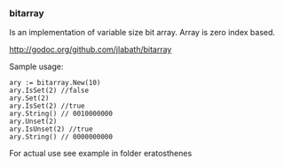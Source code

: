 ### bitarray

Is an implementation of variable size bit array. Array is zero index based.

http://godoc.org/github.com/jlabath/bitarray

Sample usage:

```
ary := bitarray.New(10)
ary.IsSet(2) //false
ary.Set(2)
ary.IsSet(2) //true
ary.String() // 0010000000
ary.Unset(2)
ary.IsUnset(2) //true
ary.String() // 0000000000
```

For actual use see example in folder eratosthenes

